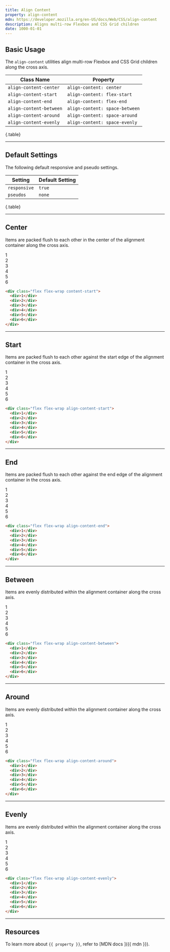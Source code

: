 ```yaml
---
title: Align Content
property: align-content
mdn: https://developer.mozilla.org/en-US/docs/Web/CSS/align-content
description: Aligns multi-row Flexbox and CSS Grid children
date: 1000-01-01
---
```


## Basic Usage

The `align-content` utilities align multi-row Flexbox and CSS Grid children along the cross axis.

| Class Name              | Property                       |
| ----------------------- | ------------------------------ |
| `align-content-center`  | `align-content: center`        |
| `align-content-start`   | `align-content: flex-start`    |
| `align-content-end`     | `align-content: flex-end`      |
| `align-content-between` | `align-content: space-between` |
| `align-content-around`  | `align-content: space-around`  |
| `align-content-evenly`  | `align-content: space-evenly`  |

{.table}

---

## Default Settings

The following default responsive and pseudo settings.

| Setting      | Default Setting |
| ------------ | --------------- |
| `responsive` | `true`          |
| `pseudos`    | `none`          |

{.table}

---


## Center

Items are packed flush to each other in the center of the alignment container along the cross axis.

<div class="bg-gray bg-tint-800 p-10 h-224 radius-md flex flex-wrap align-content-center">
  <div class="w-4-12 p-10">
    <div class="flex align-items-center justify-content-center h-40 bg-primary-900 bold font-xl color-white radius-sm">1</div>
  </div>
  <div class="w-4-12 p-10">
    <div class="flex align-items-center justify-content-center h-40 bg-primary-900 bold font-xl color-white radius-sm">2</div>
  </div>
  <div class="w-4-12 p-10">
    <div class="flex align-items-center justify-content-center h-40 bg-primary-900 bold font-xl color-white radius-sm">3</div>
  </div>
  <div class="w-4-12 p-10">
    <div class="flex align-items-center justify-content-center h-40 bg-primary-900 bold font-xl color-white radius-sm">4</div>
  </div>
  <div class="w-4-12 p-10">
    <div class="flex align-items-center justify-content-center h-40 bg-primary-900 bold font-xl color-white radius-sm">5</div>
  </div>
  <div class="w-4-12 p-10">
    <div class="flex align-items-center justify-content-center h-40 bg-primary-900 bold font-xl color-white radius-sm">6</div>
  </div>
</div>

```html
<div class="flex flex-wrap content-start">
  <div>1</div>
  <div>2</div>
  <div>3</div>
  <div>4</div>
  <div>5</div>
  <div>6</div>
</div>
```

---

## Start

Items are packed flush to each other against the start edge of the alignment container in the cross axis.

<div class="bg-gray bg-tint-800 p-10 h-224 radius-md flex flex-wrap align-content-start">
  <div class="w-4-12 p-10">
    <div class="flex align-items-center justify-content-center h-40 bg-primary-900 bold font-xl color-white radius-sm">1</div>
  </div>
  <div class="w-4-12 p-10">
    <div class="flex align-items-center justify-content-center h-40 bg-primary-900 bold font-xl color-white radius-sm">2</div>
  </div>
  <div class="w-4-12 p-10">
    <div class="flex align-items-center justify-content-center h-40 bg-primary-900 bold font-xl color-white radius-sm">3</div>
  </div>
  <div class="w-4-12 p-10">
    <div class="flex align-items-center justify-content-center h-40 bg-primary-900 bold font-xl color-white radius-sm">4</div>
  </div>
  <div class="w-4-12 p-10">
    <div class="flex align-items-center justify-content-center h-40 bg-primary-900 bold font-xl color-white radius-sm">5</div>
  </div>
  <div class="w-4-12 p-10">
    <div class="flex align-items-center justify-content-center h-40 bg-primary-900 bold font-xl color-white radius-sm">6</div>
  </div>
</div>

```html
<div class="flex flex-wrap align-content-start">
  <div>1</div>
  <div>2</div>
  <div>3</div>
  <div>4</div>
  <div>5</div>
  <div>6</div>
</div>
```

---

## End

Items are packed flush to each other against the end edge of the alignment container in the cross axis.

<div class="bg-gray bg-tint-800 p-10 h-224 radius-md flex flex-wrap align-content-end">
  <div class="w-4-12 p-10">
    <div class="flex align-items-center justify-content-center h-40 bg-primary-900 bold font-xl color-white radius-sm">1</div>
  </div>
  <div class="w-4-12 p-10">
    <div class="flex align-items-center justify-content-center h-40 bg-primary-900 bold font-xl color-white radius-sm">2</div>
  </div>
  <div class="w-4-12 p-10">
    <div class="flex align-items-center justify-content-center h-40 bg-primary-900 bold font-xl color-white radius-sm">3</div>
  </div>
  <div class="w-4-12 p-10">
    <div class="flex align-items-center justify-content-center h-40 bg-primary-900 bold font-xl color-white radius-sm">4</div>
  </div>
  <div class="w-4-12 p-10">
    <div class="flex align-items-center justify-content-center h-40 bg-primary-900 bold font-xl color-white radius-sm">5</div>
  </div>
  <div class="w-4-12 p-10">
    <div class="flex align-items-center justify-content-center h-40 bg-primary-900 bold font-xl color-white radius-sm">6</div>
  </div>
</div>

```html
<div class="flex flex-wrap align-content-end">
  <div>1</div>
  <div>2</div>
  <div>3</div>
  <div>4</div>
  <div>5</div>
  <div>6</div>
</div>
```

---

## Between

Items are evenly distributed within the alignment container along the cross axis. 

<div class="bg-gray bg-tint-800 p-10 h-224 radius-md flex flex-wrap align-content-between">
  <div class="w-4-12 p-10">
    <div class="flex align-items-center justify-content-center h-40 bg-primary-900 bold font-xl color-white radius-sm">1</div>
  </div>
  <div class="w-4-12 p-10">
    <div class="flex align-items-center justify-content-center h-40 bg-primary-900 bold font-xl color-white radius-sm">2</div>
  </div>
  <div class="w-4-12 p-10">
    <div class="flex align-items-center justify-content-center h-40 bg-primary-900 bold font-xl color-white radius-sm">3</div>
  </div>
  <div class="w-4-12 p-10">
    <div class="flex align-items-center justify-content-center h-40 bg-primary-900 bold font-xl color-white radius-sm">4</div>
  </div>
  <div class="w-4-12 p-10">
    <div class="flex align-items-center justify-content-center h-40 bg-primary-900 bold font-xl color-white radius-sm">5</div>
  </div>
  <div class="w-4-12 p-10">
    <div class="flex align-items-center justify-content-center h-40 bg-primary-900 bold font-xl color-white radius-sm">6</div>
  </div>
</div>

```html
<div class="flex flex-wrap align-content-between">
  <div>1</div>
  <div>2</div>
  <div>3</div>
  <div>4</div>
  <div>5</div>
  <div>6</div>
</div>
```

---

## Around

Items are evenly distributed within the alignment container along the cross axis. 

<div class="bg-gray bg-tint-800 p-10 h-224 radius-md flex flex-wrap align-content-around">
  <div class="w-4-12 p-10">
    <div class="flex align-items-center justify-content-center h-40 bg-primary-900 bold font-xl color-white radius-sm">1</div>
  </div>
  <div class="w-4-12 p-10">
    <div class="flex align-items-center justify-content-center h-40 bg-primary-900 bold font-xl color-white radius-sm">2</div>
  </div>
  <div class="w-4-12 p-10">
    <div class="flex align-items-center justify-content-center h-40 bg-primary-900 bold font-xl color-white radius-sm">3</div>
  </div>
  <div class="w-4-12 p-10">
    <div class="flex align-items-center justify-content-center h-40 bg-primary-900 bold font-xl color-white radius-sm">4</div>
  </div>
  <div class="w-4-12 p-10">
    <div class="flex align-items-center justify-content-center h-40 bg-primary-900 bold font-xl color-white radius-sm">5</div>
  </div>
  <div class="w-4-12 p-10">
    <div class="flex align-items-center justify-content-center h-40 bg-primary-900 bold font-xl color-white radius-sm">6</div>
  </div>
</div>

```html
<div class="flex flex-wrap align-content-around">
  <div>1</div>
  <div>2</div>
  <div>3</div>
  <div>4</div>
  <div>5</div>
  <div>6</div>
</div>
```

---

## Evenly

Items are evenly distributed within the alignment container along the cross axis. 

<div class="bg-gray bg-tint-800 p-10 h-224 radius-md flex flex-wrap align-content-evenly">
  <div class="w-4-12 p-10">
    <div class="flex align-items-center justify-content-center h-40 bg-primary-900 bold font-xl color-white radius-sm">1</div>
  </div>
  <div class="w-4-12 p-10">
    <div class="flex align-items-center justify-content-center h-40 bg-primary-900 bold font-xl color-white radius-sm">2</div>
  </div>
  <div class="w-4-12 p-10">
    <div class="flex align-items-center justify-content-center h-40 bg-primary-900 bold font-xl color-white radius-sm">3</div>
  </div>
  <div class="w-4-12 p-10">
    <div class="flex align-items-center justify-content-center h-40 bg-primary-900 bold font-xl color-white radius-sm">4</div>
  </div>
  <div class="w-4-12 p-10">
    <div class="flex align-items-center justify-content-center h-40 bg-primary-900 bold font-xl color-white radius-sm">5</div>
  </div>
  <div class="w-4-12 p-10">
    <div class="flex align-items-center justify-content-center h-40 bg-primary-900 bold font-xl color-white radius-sm">6</div>
  </div>
</div>

```html
<div class="flex flex-wrap align-content-evenly">
  <div>1</div>
  <div>2</div>
  <div>3</div>
  <div>4</div>
  <div>5</div>
  <div>6</div>
</div>
```

---

## Resources

To learn more about `{{ property }}`, refer to [MDN docs <i class="far fa-external-link ml-6"></i>]({{ mdn }}).
